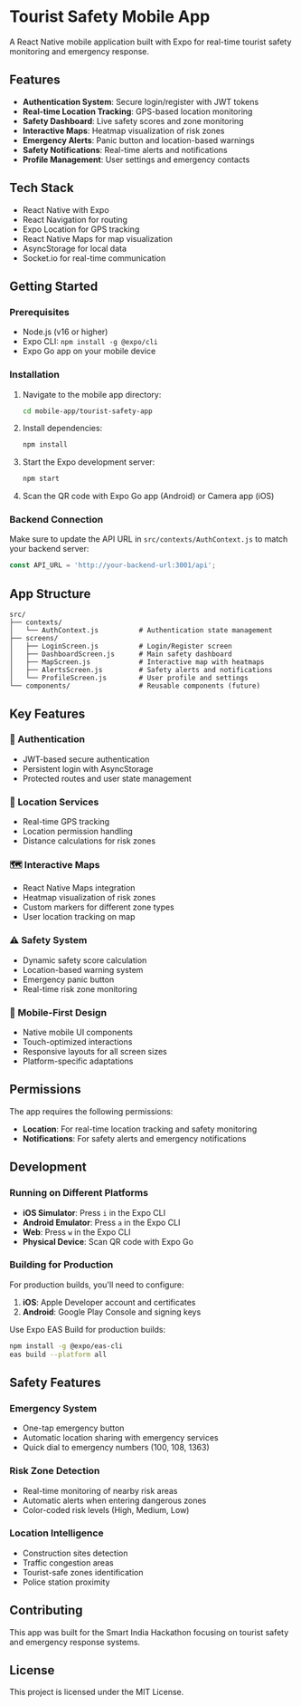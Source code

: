 # Tourist Safety Mobile App

A React Native mobile application built with Expo for real-time tourist safety monitoring and emergency response.

## Features

- **Authentication System**: Secure login/register with JWT tokens
- **Real-time Location Tracking**: GPS-based location monitoring
- **Safety Dashboard**: Live safety scores and zone monitoring
- **Interactive Maps**: Heatmap visualization of risk zones
- **Emergency Alerts**: Panic button and location-based warnings
- **Safety Notifications**: Real-time alerts and notifications
- **Profile Management**: User settings and emergency contacts

## Tech Stack

- React Native with Expo
- React Navigation for routing
- Expo Location for GPS tracking
- React Native Maps for map visualization
- AsyncStorage for local data
- Socket.io for real-time communication

## Getting Started

### Prerequisites

- Node.js (v16 or higher)
- Expo CLI: `npm install -g @expo/cli`
- Expo Go app on your mobile device

### Installation

1. Navigate to the mobile app directory:
   ```bash
   cd mobile-app/tourist-safety-app
   ```

2. Install dependencies:
   ```bash
   npm install
   ```

3. Start the Expo development server:
   ```bash
   npm start
   ```

4. Scan the QR code with Expo Go app (Android) or Camera app (iOS)

### Backend Connection

Make sure to update the API URL in `src/contexts/AuthContext.js` to match your backend server:

```javascript
const API_URL = 'http://your-backend-url:3001/api';
```

## App Structure

```
src/
├── contexts/
│   └── AuthContext.js          # Authentication state management
├── screens/
│   ├── LoginScreen.js          # Login/Register screen
│   ├── DashboardScreen.js      # Main safety dashboard
│   ├── MapScreen.js            # Interactive map with heatmaps
│   ├── AlertsScreen.js         # Safety alerts and notifications
│   └── ProfileScreen.js        # User profile and settings
└── components/                 # Reusable components (future)
```

## Key Features

### 🔐 Authentication
- JWT-based secure authentication
- Persistent login with AsyncStorage
- Protected routes and user state management

### 📍 Location Services
- Real-time GPS tracking
- Location permission handling
- Distance calculations for risk zones

### 🗺️ Interactive Maps
- React Native Maps integration
- Heatmap visualization of risk zones
- Custom markers for different zone types
- User location tracking on map

### ⚠️ Safety System
- Dynamic safety score calculation
- Location-based warning system
- Emergency panic button
- Real-time risk zone monitoring

### 📱 Mobile-First Design
- Native mobile UI components
- Touch-optimized interactions
- Responsive layouts for all screen sizes
- Platform-specific adaptations

## Permissions

The app requires the following permissions:

- **Location**: For real-time location tracking and safety monitoring
- **Notifications**: For safety alerts and emergency notifications

## Development

### Running on Different Platforms

- **iOS Simulator**: Press `i` in the Expo CLI
- **Android Emulator**: Press `a` in the Expo CLI  
- **Web**: Press `w` in the Expo CLI
- **Physical Device**: Scan QR code with Expo Go

### Building for Production

For production builds, you'll need to configure:

1. **iOS**: Apple Developer account and certificates
2. **Android**: Google Play Console and signing keys

Use Expo EAS Build for production builds:

```bash
npm install -g @expo/eas-cli
eas build --platform all
```

## Safety Features

### Emergency System
- One-tap emergency button
- Automatic location sharing with emergency services
- Quick dial to emergency numbers (100, 108, 1363)

### Risk Zone Detection
- Real-time monitoring of nearby risk areas
- Automatic alerts when entering dangerous zones
- Color-coded risk levels (High, Medium, Low)

### Location Intelligence
- Construction sites detection
- Traffic congestion areas
- Tourist-safe zones identification
- Police station proximity

## Contributing

This app was built for the Smart India Hackathon focusing on tourist safety and emergency response systems.

## License

This project is licensed under the MIT License.